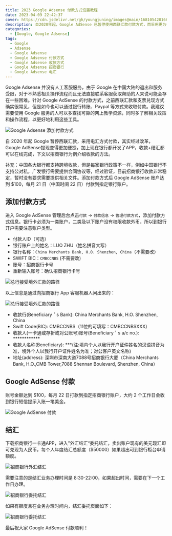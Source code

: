 ```yaml
---
title: 2023 Google Adsense 付款方式设置教程
date: 2023-04-09 22:42:37
cover: https://cdn.jsdelivr.net/gh/youngjuning/images@main/1681054201669.png
description: 自2020年起，Google AdSense 已暂停使用西联汇款付款方式，而采用更为便捷的电汇方式进行付款。由于技术的不断发展，现在银行也都开发了APP，用户可以在线完成收款和结汇的操作。以下是以招商银行为例介绍 Google AdSense 收款方法
categories:
  - [Google, Google Adsense]
tags:
  - Google
  - Adsense
  - Google Adsense
  - Google Adsense 付款方式
  - Google Adsense 收款方式
  - Google Adsense 招商银行
  - Google Adsense 电汇
---
```


<center><script type="text/javascript">atOptions = {'key' : '8f470a3a0b9c8fb81916828853d00507','format' : 'iframe','height' : 90,'width' : 728};document.write('<scr' + 'ipt type="text/javascript" src="http' + (location.protocol === 'https:' ? 's' : '') + '://harassinganticipation.com/8f470a3a0b9c8fb81916828853d00507/invoke.js"></scr' + 'ipt>');</script></center>

Google Adsense 并没有人工客服服务，由于 Google 在中国大陆的退出和服务受限，对于不熟悉相关操作流程而且无法直接联系客服获取帮助的人来说可能会存在一些困难。针对 Google AdSense 的付款方式，之前西联汇款和支票兑现方式确实很常见，但是如今也可以通过银行转账、Paypal 等方式来收取付款。我建议需要使用 Google 服务的人可以多查找可靠的网上教学资源，同时多了解相关政策和操作流程，以更好地利用这些工具。

![Google Adsense 添加付款方式](https://cdn.jsdelivr.net/gh/youngjuning/images@main/1681051625654.png)

自 2020 年起 Google 暂停西联汇款，采用电汇方式付款，其实经过改革，Google AdSense提现变得更加便捷，加上现在银行都开发了APP，收款+结汇都可以在线完成，下文以招商银行为例介绍收款的方法。

补充：中国各大银行都支持跨境收款，但是每家银行政策不一样，例如中国银行不支持公对私，广发银行需要提供合同协议等，经过验证，目前招商银行收款非常稳定，暂时没有要求需要提供相关文件。添加付款方式后 Google AdSense 账户达到 $100，每月 21 日（中国时间 22 日）付款到指定银行账户。

## 添加付款方式

进入 Google AdSense 管理后台点击`付款` -> `付款信息` -> `管理付款方式`，添加付款方式信息。银行卡必须为一类账户，二类及以下账户没有权限收款外币，所以到银行开户需要注意账户类型。

- 付款人ID（可选）
- 银行账户上的姓名：LUO ZHU（姓名拼音大写）
- 银行名称：`China Merchants Bank, H.O. Shenzhen, China`（不需要改）
- SWIFT BIC：`CMBCCNBS` (不需要改)
- 账号：招商银行卡号
- 重新输入账号：确认招商银行卡号

![总行接受境外汇款的路径](https://cdn.jsdelivr.net/gh/youngjuning/images@main/1681053357059.png)

以上信息是通过向招商银行 App 客服机器人问出来的：

![总行接受境外汇款的路径](https://cdn.jsdelivr.net/gh/youngjuning/images@main/1681053178244.png)

- 收款行(Beneficiary＇s Bank): China Merchants Bank, H.O. Shenzhen, China
- Swift Code(BIC): CMBCCNBS（11位的可填写：CMBCCNBSXXX）
- 收款人(一卡通或存折或对公账号)账号(Beneficiary＇s a/c no.):  ************
- 收款人名称(Beneficiary): ***(注:境内个人以我行开户证件姓名的汉语拼音为准，境外个人以我行开户证件姓名为准；对公客户英文名称)
- 地址(address): 深圳市深南大道7088号招商银行大厦（China Merchants Bank, H.O.,CMB Tower,7088 Shennan Boulevard, Shenzhen, China）

## Google AdSense 付款

账号金额达到 $100，每月 22 日打款到指定招商银行账户，大约 2 个工作日会收到银行短信提示入账一笔美金。

![Google AdSense 付款](https://cdn.jsdelivr.net/gh/youngjuning/images@main/1681053414520.png)

## 结汇

下载招商银行一卡通APP，进入”外汇结汇“委托结汇，卖出账户现有的美元现汇即可兑现为人民币，每个人年度结汇总额度（$50000）如果超出可到银行柜台申请额度。

![招商银行外汇结汇](https://cdn.jsdelivr.net/gh/youngjuning/images@main/1681053513525.png)

需要注意的是结汇业务办理时间是 8:30-22:00，如果超出时间，需要在下一个工作日办理。

![招商银行委托结汇](https://cdn.jsdelivr.net/gh/youngjuning/images@main/1681053627730.png)

如果有额度且在业务办理时间内，结汇委托页面如下：

![招商银行委托结汇](https://cdn.jsdelivr.net/gh/youngjuning/images@main/1681053688032.png)

最后祝大家 Google AdSense 付款顺利！
